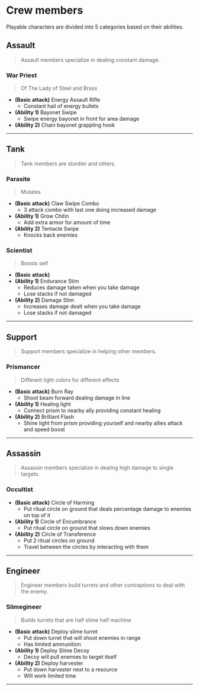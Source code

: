 # Crew members

Playable characters are divided into 5 categories based on their abilities.

## **Assault**

> Assault members specialize in dealing constant damage.

### War Priest

> Of The Lady of Steel and Brass
> 
- **(Basic attack)** Energy Assault Rifle
	- Constant hail of energy bullets
- **(Ability 1)** Bayonet Swipe
	- Swipe energy bayonet in front for area damage
- **(Ability 2)** Chain bayonet grappling hook

___
## **Tank**

> Tank members are sturdier and others.

### Parasite

> Mutates

- **(Basic attack)** Claw Swipe Combo
	- 3 attack combo with last one doing increased damage
- **(Ability 1)** Grow Chitin
	- Add extra armor for amount of time
- **(Ability 2)** Tentacle Swipe
	- Knocks back enemies
### Scientist

> Boosts self

- **(Basic attack)**
- **(Ability 1)** Endurance Stim
	- Reduces damage taken when you take damage
	- Lose stacks if not damaged
- **(Ability 2)** Damage Stim
	- Increases damage dealt when you take damage
	- Lose stacks if not damaged

___
## **Support**

> Support members specialize in helping other members.

### Prismancer

> Different light colors for different effects

- **(Basic attack)** Burn Ray
	- Shoot beam forward dealing damage in line
- **(Ability 1)** Healing light
	- Connect prism to nearby ally providing constant healing
- **(Ability 2)** Brilliant Flash
	- Shine light from prism providing yourself and nearby allies attack and speed boost

___
## **Assassin**

> Assassin members specialize in dealing high damage to single targets.

### Occultist

- **(Basic attack)** Circle of Harming
	- Put ritual circle on ground that deals percentage damage to enemies on top of it
- **(Ability 1)** Circle of Encumbrance
	- Put ritual circle on ground that slows down enemies
- **(Ability 2)** Circle of Transference
	- Put 2 ritual circles on ground
	- Travel between the circles by interacting with them

___
## **Engineer**

> Engineer members build turrets and other contraptions to deal with the enemy.

### Slimegineer

> Builds turrets that are half slime half machine

- **(Basic attack)** Deploy slime turret
	- Put down turret that will shoot enemies in range
	- Has limited ammunition
- **(Ability 1)** Deploy Slime Decoy
	- Decoy will pull enemies to target itself
- **(Ability 2)** Deploy harvester
	- Put down harvester next to a resource
	- Will work limited time

___

